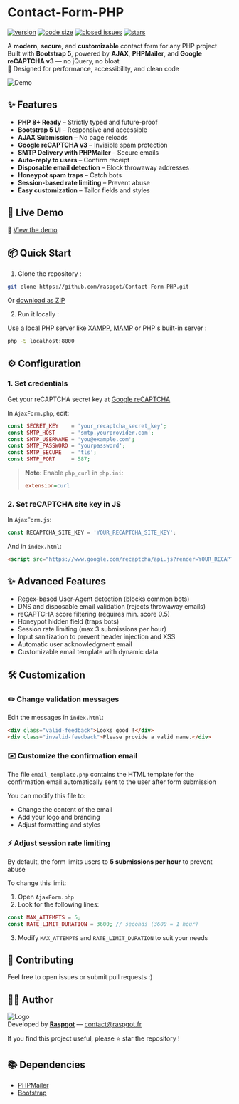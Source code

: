 # Contact-Form-PHP

[![version](https://img.shields.io/badge/version-1.7.2-blue.svg)](https://github.com/raspgot/Contact-Form-PHP)
[![code size](https://img.shields.io/github/languages/code-size/raspgot/Contact-Form-PHP)](https://github.com/raspgot/Contact-Form-PHP)
[![closed issues](https://img.shields.io/github/issues-closed-raw/raspgot/Contact-Form-PHP)](https://github.com/raspgot/Contact-Form-PHP/issues?q=is%3Aissue+is%3Aclosed)
[![stars](https://img.shields.io/github/stars/raspgot/Contact-Form-PHP?style=social)](https://github.com/raspgot/Contact-Form-PHP/stargazers)

A **modern**, **secure**, and **customizable** contact form for any PHP project
Built with **Bootstrap 5**, powered by **AJAX**, **PHPMailer**, and **Google reCAPTCHA v3** — no jQuery, no bloat  
🔐 Designed for performance, accessibility, and clean code

![Demo](https://github.raspgot.fr/contact-form-raspgot.gif)

## ✨ Features

-   **PHP 8+ Ready** – Strictly typed and future-proof
-   **Bootstrap 5 UI** – Responsive and accessible
-   **AJAX Submission** – No page reloads
-   **Google reCAPTCHA v3** – Invisible spam protection
-   **SMTP Delivery with PHPMailer** – Secure emails
-   **Auto-reply to users** – Confirm receipt
-   **Disposable email detection** – Block throwaway addresses
-   **Honeypot spam traps** – Catch bots
-   **Session-based rate limiting** – Prevent abuse
-   **Easy customization** – Tailor fields and styles

## 🚀 Live Demo

🔗 [View the demo](https://github.raspgot.fr)

## 📦 Quick Start

1. Clone the repository :

```bash
git clone https://github.com/raspgot/Contact-Form-PHP.git
```

Or [download as ZIP](https://github.com/raspgot/Contact-Form-PHP/archive/master.zip)

2. Run it locally :

Use a local PHP server like [XAMPP](https://www.apachefriends.org), [MAMP](https://www.mamp.info) or PHP's built-in server :

```bash
php -S localhost:8000
```

## ⚙️ Configuration

### 1. Set credentials

Get your reCAPTCHA secret key at [Google reCAPTCHA](https://www.google.com/recaptcha/admin)

In `AjaxForm.php`, edit:

```php
const SECRET_KEY    = 'your_recaptcha_secret_key';
const SMTP_HOST     = 'smtp.yourprovider.com';
const SMTP_USERNAME = 'you@example.com';
const SMTP_PASSWORD = 'yourpassword';
const SMTP_SECURE   = 'tls';
const SMTP_PORT     = 587;
```

> **Note:** Enable `php_curl` in `php.ini`:
>
> ```ini
> extension=curl
> ```

### 2. Set reCAPTCHA site key in JS

In `AjaxForm.js`:

```javascript
const RECAPTCHA_SITE_KEY = 'YOUR_RECAPTCHA_SITE_KEY';
```

And in `index.html`:

```html
<script src="https://www.google.com/recaptcha/api.js?render=YOUR_RECAPTCHA_SITE_KEY"></script>
```

## ✨ Advanced Features

-   Regex-based User-Agent detection (blocks common bots)
-   DNS and disposable email validation (rejects throwaway emails)
-   reCAPTCHA score filtering (requires min. score 0.5)
-   Honeypot hidden field (traps bots)
-   Session rate limiting (max 3 submissions per hour)
-   Input sanitization to prevent header injection and XSS
-   Automatic user acknowledgment email
-   Customizable email template with dynamic data

## 🛠️ Customization

### ✏️ Change validation messages

Edit the messages in `index.html`:

```html
<div class="valid-feedback">Looks good !</div>
<div class="invalid-feedback">Please provide a valid name.</div>
```

### ✉️ Customize the confirmation email

The file `email_template.php` contains the HTML template for the confirmation email automatically sent to the user after form submission

You can modify this file to:

-   Change the content of the email
-   Add your logo and branding
-   Adjust formatting and styles

### ⚡ Adjust session rate limiting

By default, the form limits users to **5 submissions per hour** to prevent abuse

To change this limit:

1. Open `AjaxForm.php`
2. Look for the following lines:

```php
const MAX_ATTEMPTS = 5;
const RATE_LIMIT_DURATION = 3600; // seconds (3600 = 1 hour)
```

3. Modify `MAX_ATTEMPTS` and `RATE_LIMIT_DURATION` to suit your needs

## 🙌 Contributing

Feel free to open issues or submit pull requests :)

## 🧑‍💻 Author

![Logo](https://github.raspgot.fr/raspgot-blue.png)  
Developed by [**Raspgot**](https://raspgot.fr) — [contact@raspgot.fr](mailto:contact@raspgot.fr)

If you find this project useful, please ⭐ star the repository !

## 📚 Dependencies

-   [PHPMailer](https://github.com/PHPMailer/PHPMailer)
-   [Bootstrap](https://github.com/twbs/bootstrap)
